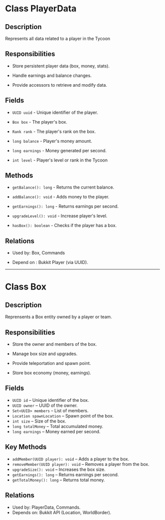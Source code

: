 # Class PlayerData

## Description

Represents all data related to a player in the Tycoon

## Responsibilities

- Store persistent player data (box, money, stats).

- Handle earnings and balance changes.

- Provide accessors to retrieve and modify data.

## Fields

- `UUID uuid` - Unique identifier of the player.

- `Box box` - The player's box.

- `Rank rank` - The player's rank on the box.

- `long balance` - Player's money amount.

- `long earnings` - Money generated per second.

- `int level` - Player's level or rank in the Tycoon

## Methods

- `getBalance(): long` - Returns the current balance.

- `addBalance(): void` - Adds money to the player.

- `getEarnings(): long` - Returns earnings per second.

- `upgradeLevel(): void` - Increase player's level.

- `hasBox(): boolean` - Checks if the player has a box.

## Relations

- Used by: Box, Commands

- Depend on : Bukkit Player (via UUID).

---

# Class Box

## Description

Reprensents a Box entity owned by a player or team.

## Responsibilities

- Store the owner and members of the box.

- Manage box size and upgrades.

- Provide teleportation and spawn point.

- Store box economy (money, earnings).

## Fields

- `UUID id` – Unique identifier of the box.
- `UUID owner` – UUID of the owner.
- `Set<UUID> members` – List of members.
- `Location spawnLocation` – Spawn point of the box.
- `int size` – Size of the box.
- `long totalMoney` – Total accumulated money.
- `long earnings` – Money earned per second.

## Key Methods

- `addMember(UUID player): void` – Adds a player to the box.
- `removeMember(UUID player): void` – Removes a player from the box.
- `upgradeSize(): void` – Increases the box size.
- `getEarnings(): long` – Returns earnings per second.
- `getTotalMoney(): long` – Returns total money.

## Relations

- Used by: PlayerData, Commands.
- Depends on: Bukkit API (Location, WorldBorder).
